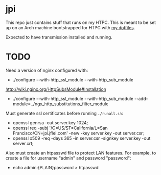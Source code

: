 # jpi

This repo just contains stuff that runs on my HTPC. This is meant to be set up
on an Arch machine bootstrapped for HTPC with
[my dotfiles](https://github.com/jfly/dotfiles).

Expected to have transmission installed and running.

# TODO


Need a version of nginx configured with:

 - ./configure --with-http_ssl_module --with-http_sub_module

http://wiki.nginx.org/HttpSubsModule#Installation
 - ./configure --with-http_ssl_module --with-http_sub_module --add-module=../ngx_http_substitutions_filter_module

Must generate ssl certificates before running `./runall.sh`:

 - openssl genrsa -out server.key 1024; 
 - openssl req -subj '/C=US/ST=California/L=San Francisco/CN=jpi.jflei.com' -new -key server.key -out server.csr;
 - openssl x509 -req -days 365 -in server.csr -signkey server.key -out server.crt;

Also must create an htpasswd file to protect LAN features. For example, to create a
file for username "admin" and password "password":
 - echo admin:{PLAIN}password > htpasswd

